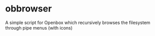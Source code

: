 obbrowser
=========

A simple script for Openbox which recursively browses the filesystem through pipe menus (with icons)
